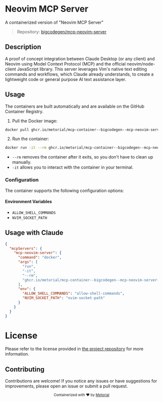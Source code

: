 
# Neovim MCP Server

A containerized version of "Neovim MCP Server"

> Repository: [bigcodegen/mcp-neovim-server](https://github.com/bigcodegen/mcp-neovim-server)

## Description

A proof of concept integration between Claude Desktop (or any client) and Neovim using Model Context Protocol (MCP) and the official neovim/node-client JavaScript library. This server leverages Vim's native text editing commands and workflows, which Claude already understands, to create a lightweight code or general purpose AI text assistance layer.


## Usage

The containers are built automatically and are available on the GitHub Container Registry.

1. Pull the Docker image:

```bash
docker pull ghcr.io/metorial/mcp-container--bigcodegen--mcp-neovim-server--mcp-neovim-server
```

2. Run the container:

```bash
docker run -it --rm ghcr.io/metorial/mcp-container--bigcodegen--mcp-neovim-server--mcp-neovim-server 
```

- `--rm` removes the container after it exits, so you don't have to clean up manually.
- `-it` allows you to interact with the container in your terminal.


### Configuration

The container supports the following configuration options:




#### Environment Variables

- `ALLOW_SHELL_COMMANDS`
- `NVIM_SOCKET_PATH`




## Usage with Claude

```json
{
  "mcpServers": {
    "mcp-neovim-server": {
      "command": "docker",
      "args": [
        "run",
        "-it",
        "--rm",
        "ghcr.io/metorial/mcp-container--bigcodegen--mcp-neovim-server--mcp-neovim-server"
      ],
      "env": {
        "ALLOW_SHELL_COMMANDS": "allow-shell-commands",
        "NVIM_SOCKET_PATH": "nvim-socket-path"
      }
    }
  }
}
```

# License

Please refer to the license provided in [the project repository](https://github.com/bigcodegen/mcp-neovim-server) for more information.

## Contributing

Contributions are welcome! If you notice any issues or have suggestions for improvements, please open an issue or submit a pull request.

<div align="center">
  <sub>Containerized with ❤️ by <a href="https://metorial.com">Metorial</a></sub>
</div>
  